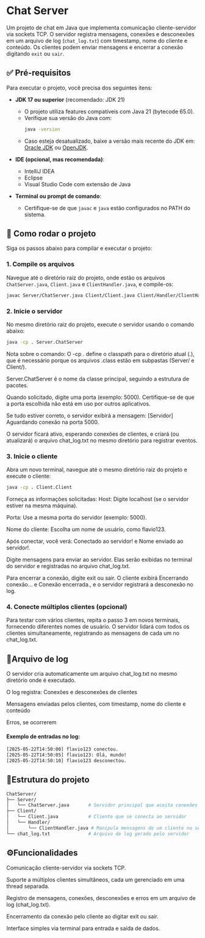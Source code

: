 # Chat Server

Um projeto de chat em Java que implementa comunicação cliente-servidor via sockets TCP. O servidor registra mensagens, conexões e desconexões em um arquivo de log (`chat_log.txt`) com timestamp, nome do cliente e conteúdo. Os clientes podem enviar mensagens e encerrar a conexão digitando `exit` ou `sair`.

## ✅ Pré-requisitos

Para executar o projeto, você precisa dos seguintes itens:

- **JDK 17 ou superior** (recomendado: JDK 21)
    - O projeto utiliza features compatíveis com Java 21 (bytecode 65.0).
    - Verifique sua versão do Java com:
      ```bash
      java -version
      ```
    - Caso esteja desatualizado, baixe a versão mais recente do JDK em: [Oracle JDK](https://www.oracle.com/java/technologies/downloads/) ou [OpenJDK](https://openjdk.java.net/).

- **IDE (opcional, mas recomendada)**:
    - IntelliJ IDEA
    - Eclipse
    - Visual Studio Code com extensão de Java

- **Terminal ou prompt de comando**:
    - Certifique-se de que `javac` e `java` estão configurados no PATH do sistema.

## 🧪 Como rodar o projeto

Siga os passos abaixo para compilar e executar o projeto:

### 1. Compile os arquivos
Navegue até o diretório raiz do projeto, onde estão os arquivos `ChatServer.java`, `Client.java` e `ClientHandler.java`, e compile-os:

```bash
javac Server/ChatServer.java Client/Client.java Client/Handler/ClientHandler.java
```

### 2. Inicie o servidor
No mesmo diretório raiz do projeto, execute o servidor usando o comando abaixo:

```bash
java -cp . Server.ChatServer 
```

Nota sobre o comando:
O -cp . define o classpath para o diretório atual (.), que é necessário porque os arquivos .class estão em subpastas (Server/ e Client/).

Server.ChatServer é o nome da classe principal, seguindo a estrutura de pacotes.

Quando solicitado, digite uma porta (exemplo: 5000). Certifique-se de que a porta escolhida não está em uso por outros aplicativos.

Se tudo estiver correto, o servidor exibirá a mensagem: [Servidor] Aguardando conexão na porta 5000.

O servidor ficará ativo, esperando conexões de clientes, e criará (ou atualizará) o arquivo chat_log.txt no mesmo diretório para registrar eventos.

### 3. Inicie o cliente

Abra um novo terminal, navegue até o mesmo diretório raiz do projeto e execute o cliente:

```bash
java -cp . Client.Client 
```

Forneça as informações solicitadas:
Host: Digite localhost (se o servidor estiver na mesma máquina).

Porta: Use a mesma porta do servidor (exemplo: 5000).

Nome do cliente: Escolha um nome de usuário, como flavio123.

Após conectar, você verá: Conectado ao servidor! e Nome enviado ao servidor!.

Digite mensagens para enviar ao servidor. Elas serão exibidas no terminal do servidor e registradas no arquivo chat_log.txt.

Para encerrar a conexão, digite exit ou sair. O cliente exibirá Encerrando conexão... e Conexão encerrada., e o servidor registrará a desconexão no log.

### 4. Conecte múltiplos clientes (opcional)

Para testar com vários clientes, repita o passo 3 em novos terminais, fornecendo diferentes nomes de usuário. O servidor lidará com todos os clientes simultaneamente, registrando as mensagens de cada um no chat_log.txt.


## 📁Arquivo de log
O servidor cria automaticamente um arquivo chat_log.txt no mesmo diretório onde é executado.

O log registra:
Conexões e desconexões de clientes

Mensagens enviadas pelos clientes, com timestamp, nome do cliente e conteúdo

Erros, se ocorrerem

#### Exemplo de entradas no log:

```bash
[2025-05-22T14:50:00] flavio123 conectou.
[2025-05-22T14:50:05] flavio123: Olá, mundo!
[2025-05-22T14:50:10] flavio123 desconectou.
```

## 📝Estrutura do projeto

```bash
ChatServer/
├── Server/
│   └── ChatServer.java       # Servidor principal que aceita conexões
├── Client/
│   └── Client.java           # Cliente que se conecta ao servidor
│   └── Handler/
│       └── ClientHandler.java # Manipula mensagens de um cliente no servidor
└── chat_log.txt              # Arquivo de log gerado pelo servidor
```

## ⚙️Funcionalidades
Comunicação cliente-servidor via sockets TCP.

Suporte a múltiplos clientes simultâneos, cada um gerenciado em uma thread separada.

Registro de mensagens, conexões, desconexões e erros em um arquivo de log (chat_log.txt).

Encerramento da conexão pelo cliente ao digitar exit ou sair.

Interface simples via terminal para entrada e saída de dados.

